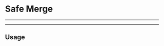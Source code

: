 # Safe Merge

<? @include {=readme} badges.md ?>

***
<!-- @toc -->
***

<? @include {=readme} install.md ?>

## Usage

<? @source {javascript=s/(\.\.\/)+index/safe-merge/gm} usage.js ?>

<? @include {=readme} license.md links.md ?>
